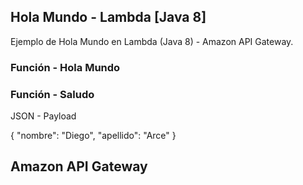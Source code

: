 ## Hola Mundo - Lambda [Java 8]
Ejemplo de Hola Mundo en Lambda (Java 8) - Amazon API Gateway.

### Función - Hola Mundo

### Función - Saludo
JSON - Payload

{
  "nombre": "Diego",
  "apellido": "Arce"
}


## Amazon API Gateway